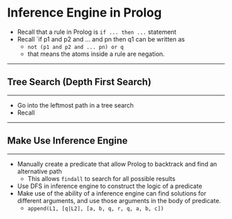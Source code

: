 # Inference Engine in Prolog

- Recall that a rule in Prolog is `if ... then ...` statement
- Recall `if p1 and p2 and ... and pn then q1 can be written as
  -  `not (p1 and p2 and ... pn) or q` 
  - that means the atoms inside a rule are negation.

------

## Tree Search (Depth First Search)

------

- Go into the leftmost path in a tree search
- Recall 

------

## Make Use Inference Engine

------

- Manually create a predicate that allow Prolog to backtrack and find an alternative path
  - This allows `findall` to search for all possible results
- Use DFS in inference engine to construct the logic of a predicate
- Make use of  the ability of a inference engine can find solutions for different arguments, and use those arguments in the body of predicate.
  - `append(L1, [q|L2], [a, b, q, r, q, a, b, c])`

